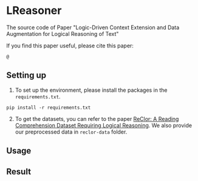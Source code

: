 # LReasoner
The source code of Paper "Logic-Driven Context Extension and Data Augmentation for Logical Reasoning of Text"

If you find this paper useful, please cite this paper:
```
@
```

## Setting up
1. To set up the environment, please install the packages in the `requirements.txt`.
```
pip install -r requirements.txt
```

2. To get the datasets, you can refer to the paper [ReClor: A Reading Comprehension Dataset Requiring Logical Reasoning](https://openreview.net/pdf?id=HJgJtT4tvB). We also provide our preprocessed data in `reclor-data` folder.

## Usage


## Result
